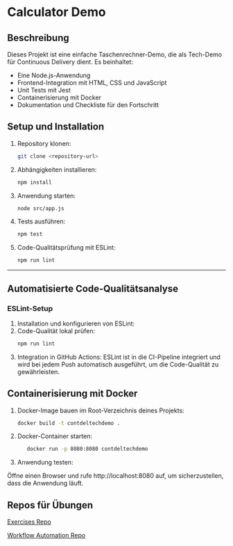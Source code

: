 # Calculator Demo

## Beschreibung
Dieses Projekt ist eine einfache Taschenrechner-Demo, die als Tech-Demo für Continuous Delivery dient. Es beinhaltet:
- Eine Node.js-Anwendung
- Frontend-Integration mit HTML, CSS und JavaScript
- Unit Tests mit Jest
- Containerisierung mit Docker
- Dokumentation und Checkliste für den Fortschritt

## Setup und Installation
1. Repository klonen:
   ```bash
   git clone <repository-url>
2. Abhängigkeiten installieren:
   ```bash
   npm install
3. Anwendung starten:
   ```bash
   node src/app.js
4. Tests ausführen:
   ```bash
   npm test
5. Code-Qualitätsprüfung mit ESLint:
   ```bash
   npm run lint
----------------------------------------------------------------

## Automatisierte Code-Qualitätsanalyse

### ESLint-Setup
1. Installation und konfigurieren von ESLint:
2. Code-Qualität lokal prüfen:
   ```bash
   npm run lint
3. Integration in GitHub Actions:
ESLint ist in die CI-Pipeline integriert und wird bei jedem Push automatisch ausgeführt, um die Code-Qualität zu gewährleisten.


## Containerisierung mit Docker
1. Docker-Image bauen im Root-Verzeichnis deines Projekts:
   ```bash
   docker build -t contdeltechdemo .
2. Docker-Container starten:
   ```bash
      docker run -p 8080:8080 contdeltechdemo
2. Anwendung testen:

Öffne einen Browser und rufe http://localhost:8080 auf, um sicherzustellen, dass die Anwendung läuft.

## Repos für Übungen

[Exercises Repo](https://github.com/AlaaAbouElFadl/ContDelExercises)

[Workflow Automation Repo](https://github.com/AlaaAbouElFadl/contdel-uebung3)
